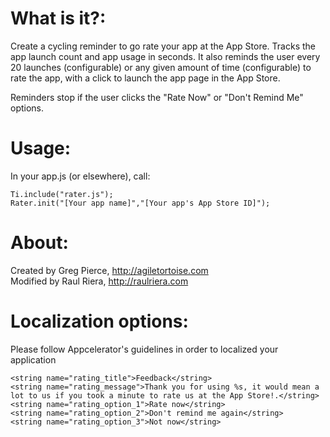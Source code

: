 # What is it?:
Create a cycling reminder to go rate your app at the App Store. Tracks 
the app launch count and app usage in seconds. It also reminds the user every 20 launches (configurable) or any given amount of time (configurable) to 
rate the app, with a click to launch the app page in the App Store.

Reminders stop if the user clicks the "Rate Now" or "Don't Remind Me" options.

# Usage:
In your app.js (or elsewhere), call:

    Ti.include("rater.js");
    Rater.init("[Your app name]","[Your app's App Store ID]");

# About:
Created by Greg Pierce, http://agiletortoise.com  
Modified by Raul Riera, http://raulriera.com

# Localization options:
Please follow Appcelerator's guidelines in order to localized your application

    <string name="rating_title">Feedback</string>
    <string name="rating_message">Thank you for using %s, it would mean a lot to us if you took a minute to rate us at the App Store!.</string>
    <string name="rating_option_1">Rate now</string>
    <string name="rating_option_2">Don't remind me again</string>
    <string name="rating_option_3">Not now</string>